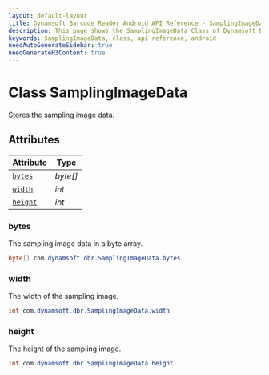 ```yaml
---
layout: default-layout
title: Dynamsoft Barcode Reader Android API Reference - SamplingImageData Class
description: This page shows the SamplingImageData Class of Dynamsoft Barcode Reader for Android SDK.
keywords: SamplingImageData, class, api reference, android
needAutoGenerateSidebar: true
needGenerateH3Content: true
---
```



# Class SamplingImageData

Stores the sampling image data.

## Attributes
  
| Attribute | Type |
|---------- | ---- |
| [`bytes`](#bytes) | *byte\[\]* |
| [`width`](#width) | *int* |
| [`height`](#height) | *int* |

### bytes

The sampling image data in a byte array.

```java
byte[] com.dynamsoft.dbr.SamplingImageData.bytes
```

### width

The width of the sampling image.

```java
int com.dynamsoft.dbr.SamplingImageData.width
```

### height

The height of the sampling image.

```java
int com.dynamsoft.dbr.SamplingImageData.height
```
